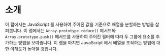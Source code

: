# 소개

이 랩에서는 JavaScript 를 사용하여 주어진 값을 기준으로 배열을 분할하는 방법을 살펴봅니다. 이 랩에서는 `Array.prototype.reduce()` 메서드와 `Array.prototype.push()` 메서드를 사용하여 주어진 필터에 따라 두 그룹에 요소를 추가하는 방법을 보여줍니다. 이 랩을 마치면 JavaScript 에서 배열을 조작하는 방법에 대한 이해도가 높아질 것입니다.
